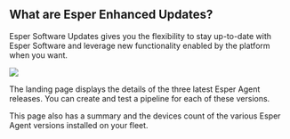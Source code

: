 ## What are Esper Enhanced Updates?

Esper Software Updates gives you the flexibility to stay up-to-date with Esper Software and leverage new functionality enabled by the platform when you want.

![](https://lh4.googleusercontent.com/bTTeBESYQt0pbkjL5bm62rhwo43sq1U7XshCKmmYlKQvJQWN4wDCg-822-fFqMaezZsfAJYIjvBWtOyn3mqvWe5viQtSiTWoTFEyVv0vTa1y-TsVtAnm34ghvuyeUpjEwzY4W6XW)

  

The landing page displays the details of the three latest Esper Agent releases. You can create and test a pipeline for each of these versions.

This page also has a summary and the devices count of the various Esper Agent versions installed on your fleet.